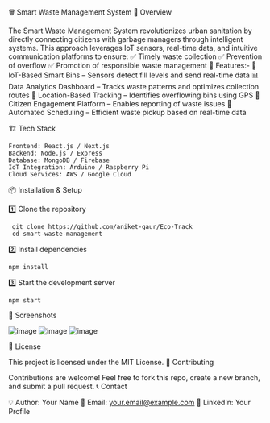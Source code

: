  🗑️ Smart Waste Management System
📌 Overview

The Smart Waste Management System revolutionizes urban sanitation by directly connecting citizens with garbage managers through intelligent systems. This approach leverages IoT sensors, real-time data, and intuitive communication platforms to ensure:
✅ Timely waste collection
✅ Prevention of overflow
✅ Promotion of responsible waste management
🚀 Features:-
    📡 IoT-Based Smart Bins – Sensors detect fill levels and send real-time data
    📊 Data Analytics Dashboard – Tracks waste patterns and optimizes collection routes
    📍 Location-Based Tracking – Identifies overflowing bins using GPS
    📢 Citizen Engagement Platform – Enables reporting of waste issues
    🔄 Automated Scheduling – Efficient waste pickup based on real-time data

🏗️ Tech Stack

    Frontend: React.js / Next.js
    Backend: Node.js / Express
    Database: MongoDB / Firebase
    IoT Integration: Arduino / Raspberry Pi
    Cloud Services: AWS / Google Cloud

📦 Installation & Setup

1️⃣ Clone the repository

     git clone https://github.com/aniket-gaur/Eco-Track
     cd smart-waste-management

2️⃣ Install dependencies

    npm install

3️⃣ Start the development server

    npm start

📸 Screenshots


![image](https://github.com/user-attachments/assets/4466fee4-5e33-4680-bee4-4162f2111727)
![image](https://github.com/user-attachments/assets/2fcf8876-0a8f-45bc-a687-b8596cc4dee5)
![image](https://github.com/user-attachments/assets/9653fa34-1d6b-4df8-9393-9d40248a93b9)



📜 License

This project is licensed under the MIT License.
🤝 Contributing

Contributions are welcome! Feel free to fork this repo, create a new branch, and submit a pull request.
📞 Contact

💡 Author: Your Name
📧 Email: your.email@example.com
🔗 LinkedIn: Your Profile

